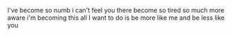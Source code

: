 I've become so numb i can't feel you there become so tired so much more aware i'm becoming this all I want to do is be more like me and be less like you
